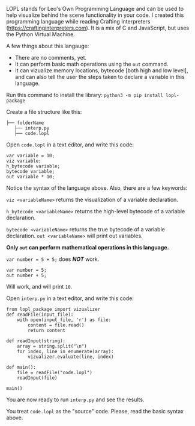 LOPL stands for Leo's Own Programming Language and can be used to help visualize behind the scene functionality in your code. I created this programming language while reading Crafting Interpreters (https://craftinginterpreters.com). It is a mix of C and JavaScript, but uses the Python Virtual Machine.

A few things about this langauge:
- There are no comments, yet.
- It can perform basic math operations using the `out` command.
- It can vizualize memory locations, bytecode [both high and low level], and can also tell the user the steps taken to declare a variable in this language.

Run this command to install the library: `python3 -m pip install lopl-package`

Create a file structure like this:

```
├── folderName
   ├── interp.py
   ├── code.lopl
```

Open `code.lopl` in a text editor, and write this code:
```
var variable = 10;
viz variable;
h_bytecode variable;
bytecode variable;
out variable * 10;
```

Notice the syntax of the language above. Also, there are a few keywords:

`viz <variableName>`  returns the visualization of a variable declaration.

`h_bytecode <variableName>` returns the high-level bytecode of a variable declaration.

`bytecode <variableName>` returns the true bytecode of a variable declaration.
`out <variableName>` will print out variables. 

**Only `out` can perform mathematical operations in this language.**

`var number = 5 + 5;` does ***NOT*** work.

```
var number = 5;
out number + 5;
```
Will work, and will print `10`.



Open `interp.py` in a text editor, and write this code:
```
from lopl_package import vizualizer
def readFile(input_file):
    with open(input_file, 'r') as file:
        content = file.read()
        return content
    
def readInput(string):
    array = string.split("\n")
    for index, line in enumerate(array):
        vizualizer.evaluate(line, index)  

def main():
    file = readFile("code.lopl")
    readInput(file)

main()
```

You are now ready to run `interp.py` and see the results.

You treat `code.lopl` as the "source" code. Please, read the basic syntax above.
